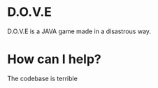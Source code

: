 # D.O.V.E
D.O.V.E is a JAVA game made in a disastrous way. 

# How can I help?
The codebase is terrible
